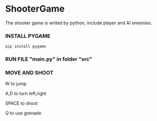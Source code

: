 # ShooterGame
The shooter game is writed by python, include player and AI ememies.
### INSTALL PYGAME
```
pip install pygame
```
### RUN FILE "main.py" in folder "src"
### MOVE AND SHOOT
W to jump

A,D to turn left,right

SPACE to shoot

Q to use grenade

